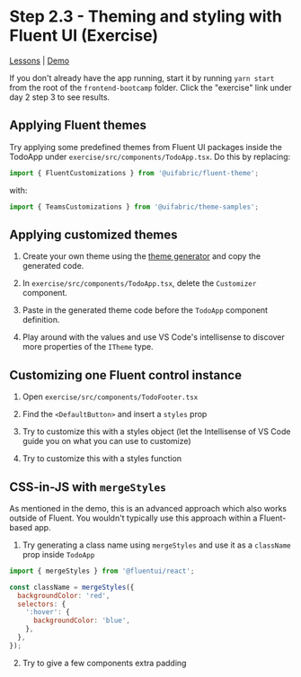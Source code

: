 # Step 2.3 - Theming and styling with Fluent UI (Exercise)

[Lessons](../..) | [Demo](../demo)

If you don't already have the app running, start it by running `yarn start` from the root of the `frontend-bootcamp` folder. Click the "exercise" link under day 2 step 3 to see results.

## Applying Fluent themes

Try applying some predefined themes from Fluent UI packages inside the TodoApp under `exercise/src/components/TodoApp.tsx`. Do this by replacing:

```ts
import { FluentCustomizations } from '@uifabric/fluent-theme';
```

with:

```ts
import { TeamsCustomizations } from '@uifabric/theme-samples';
```

## Applying customized themes

1. Create your own theme using the [theme generator](https://developer.microsoft.com/en-us/fluentui#/styles/web) and copy the generated code.

2. In `exercise/src/components/TodoApp.tsx`, delete the `Customizer` component.

3. Paste in the generated theme code before the `TodoApp` component definition.

4. Play around with the values and use VS Code's intellisense to discover more properties of the `ITheme` type.

## Customizing one Fluent control instance

1. Open `exercise/src/components/TodoFooter.tsx`

2. Find the `<DefaultButton>` and insert a `styles` prop

3. Try to customize this with a styles object (let the Intellisense of VS Code guide you on what you can use to customize)

4. Try to customize this with a styles function

## CSS-in-JS with `mergeStyles`

As mentioned in the demo, this is an advanced approach which also works outside of Fluent. You wouldn't typically use this approach within a Fluent-based app.

1. Try generating a class name using `mergeStyles` and use it as a `className` prop inside `TodoApp`

```jsx
import { mergeStyles } from '@fluentui/react';

const className = mergeStyles({
  backgroundColor: 'red',
  selectors: {
    ':hover': {
      backgroundColor: 'blue',
    },
  },
});
```

2. Try to give a few components extra padding
